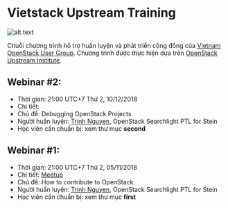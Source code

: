 # Vietstack Upstream Training

![alt text](https://raw.githubusercontent.com/dangtrinhnt/vietstack-webinars/master/images/second.png "VietStack Upstream Training")

Chuỗi chương trình hỗ trợ huấn luyện và phát triển cộng đồng của [Vietnam OpenStack User Group](https://www.facebook.com/groups/vietstack/).
Chương trình được thực hiện dựa trên [OpenStack Upstream Institute](https://docs.openstack.org/upstream-training/).

## Webinar #2:
  * Thời gian: 21:00 UTC+7 Thứ 2, 10/12/2018
  * Chi tiết: <TBD>
  * Chủ đề: Debugging OpenStack Projects
  * Người huấn luyện: [Trinh Nguyen](https://www.dangtrinh.com/), OpenStack Searchlight PTL for Stein
  * Học viên cần chuẩn bị: xem thư mục **second**

## Webinar #1:
  * Thời gian: 21:00 UTC+7 Thứ 2, 05/11/2018
  * Chi tiết: [Meetup](https://www.meetup.com/VietOpenStack/events/hpcglqyxpbhb)
  * Chủ đề: How to contribute to OpenStack
  * Người huấn luyện: [Trinh Nguyen](https://www.dangtrinh.com/), OpenStack Searchlight PTL for Stein
  * Học viên cần chuẩn bị: xem thư mục **first**
